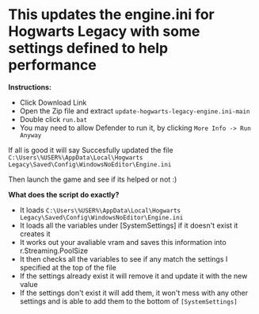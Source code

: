 # This updates the engine.ini for Hogwarts Legacy with some settings defined to help performance

**Instructions:**

* Click Download Link
* Open the Zip file and extract `update-hogwarts-legacy-engine.ini-main`
* Double click `run.bat`
* You may need to allow Defender to run it, by clicking `More Info -> Run Anyway`

If all is good it will say Succesfully updated the file `C:\Users\%USER%\AppData\Local\Hogwarts Legacy\Saved\Config\WindowsNoEditor\Engine.ini`

Then launch the game and see if its helped or not :)

**What does the script do exactly?**

* It loads `C:\Users\%USER%\AppData\Local\Hogwarts Legacy\Saved\Config\WindowsNoEditor\Engine.ini`
* It loads all the variables under [SystemSettings] if it doesn't exist it creates it
* It works out your avaliable vram and saves this information into r.Streaming.PoolSize
* It then checks all the variables to see if any match the settings I specified at the top of the file
* If the settings already exist it will remove it and update it with the new value
* If the settings don't exist it will add them, it won't mess with any other settings and is able to add them to the bottom of `[SystemSettings]`

